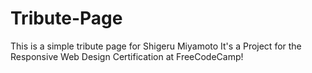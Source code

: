 # Tribute-Page
This is a simple tribute page for Shigeru Miyamoto
It's a Project for the Responsive Web Design Certification at FreeCodeCamp!

